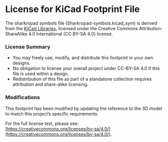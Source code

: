 # License for KiCad Footprint File

The sharkropad symbols file (Sharkropad-symbols.kicad_sym) is derived from the [KiCad Libraries](https://gitlab.com/kicad/libraries/kicad-footprints), licensed under the Creative Commons Attribution-ShareAlike 4.0 International (CC BY-SA 4.0) license.

### License Summary
- You may freely use, modify, and distribute this footprint in your own designs.
- No obligation to license your overall project under CC-BY-SA 4.0 if this file is used within a design.
- Redistribution of this file as part of a standalone collection requires attribution and share-alike licensing.

### Modifications
This footprint has been modified by updating the reference to the 3D model to match this project’s specific requirements.


For the full license text, please see: [https://creativecommons.org/licenses/by-sa/4.0/](https://creativecommons.org/licenses/by-sa/4.0/).
